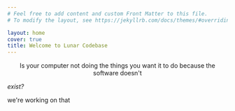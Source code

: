 ```yaml
---
# Feel free to add content and custom Front Matter to this file.
# To modify the layout, see https://jekyllrb.com/docs/themes/#overriding-theme-defaults

layout: home
cover: true
title: Welcome to Lunar Codebase
---
```


<p style="text-align: center;">Is your computer not doing the things you want it to do because the software doesn't <p><i>exist?<i></i></i></p></p>

 we're working on that



